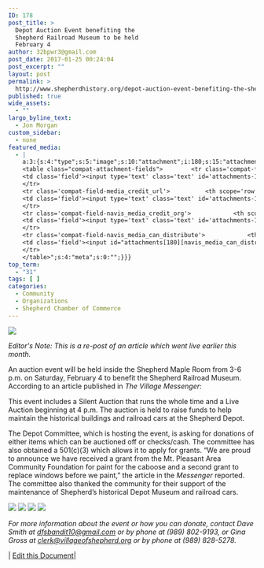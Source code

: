 ```yaml
---
ID: 178
post_title: >
  Depot Auction Event benefiting the
  Shepherd Railroad Museum to be held
  February 4
author: 32bpwr3@gmail.com
post_date: 2017-01-25 00:24:04
post_excerpt: ""
layout: post
permalink: >
  http://www.shepherdhistory.org/depot-auction-event-benefiting-the-shepherd-railroad-museum-to-be-held-february-4/
published: true
wide_assets:
  - ""
largo_byline_text:
  - Jon Morgan
custom_sidebar:
  - none
featured_media:
  - |
    a:3:{s:4:"type";s:5:"image";s:10:"attachment";i:180;s:15:"attachment_data";a:33:{s:2:"id";i:180;s:5:"title";s:10:"word-image";s:8:"filename";s:17:"word-image-1.jpeg";s:3:"url";s:75:"http://www.shepherdhistory.org/wp-content/uploads/2017/01/word-image-1.jpeg";s:4:"link";s:126:"http://www.shepherdhistory.org/depot-auction-event-benefiting-the-shepherd-railroad-museum-to-be-held-february-4/word-image-2/";s:3:"alt";s:0:"";s:6:"author";s:1:"1";s:11:"description";s:0:"";s:7:"caption";s:0:"";s:4:"name";s:12:"word-image-2";s:6:"status";s:7:"inherit";s:10:"uploadedTo";i:178;s:4:"date";i:1485303447000;s:8:"modified";i:1485303447000;s:9:"menuOrder";i:0;s:4:"mime";s:10:"image/jpeg";s:4:"type";s:5:"image";s:7:"subtype";s:4:"jpeg";s:4:"icon";s:67:"http://www.shepherdhistory.org/wp-includes/images/media/default.png";s:13:"dateFormatted";s:16:"January 25, 2017";s:6:"nonces";a:3:{s:6:"update";s:10:"87fe9e978d";s:6:"delete";s:10:"16afb8da6d";s:4:"edit";s:10:"590146b67f";}s:8:"editLink";s:69:"http://www.shepherdhistory.org/wp-admin/post.php?post=180&action=edit";s:4:"meta";b:0;s:10:"authorName";s:17:"32bpwr3@gmail.com";s:14:"uploadedToLink";s:69:"http://www.shepherdhistory.org/wp-admin/post.php?post=178&action=edit";s:15:"uploadedToTitle";s:81:"Depot Auction Event benefiting the Shepherd Railroad Museum to be held February 4";s:15:"filesizeInBytes";i:312143;s:21:"filesizeHumanReadable";s:6:"305 KB";s:6:"height";i:1524;s:5:"width";i:2032;s:11:"orientation";s:9:"landscape";s:5:"sizes";a:4:{s:9:"thumbnail";a:4:{s:6:"height";i:140;s:5:"width";i:140;s:3:"url";s:83:"http://www.shepherdhistory.org/wp-content/uploads/2017/01/word-image-1-140x140.jpeg";s:11:"orientation";s:9:"landscape";}s:6:"medium";a:4:{s:6:"height";i:252;s:5:"width";i:336;s:3:"url";s:83:"http://www.shepherdhistory.org/wp-content/uploads/2017/01/word-image-1-336x252.jpeg";s:11:"orientation";s:9:"landscape";}s:5:"large";a:4:{s:6:"height";i:578;s:5:"width";i:771;s:3:"url";s:83:"http://www.shepherdhistory.org/wp-content/uploads/2017/01/word-image-1-771x578.jpeg";s:11:"orientation";s:9:"landscape";}s:4:"full";a:4:{s:3:"url";s:75:"http://www.shepherdhistory.org/wp-content/uploads/2017/01/word-image-1.jpeg";s:6:"height";i:1524;s:5:"width";i:2032;s:11:"orientation";s:9:"landscape";}}s:6:"compat";a:2:{s:4:"item";s:1710:"<input type="hidden" name="attachments[180][menu_order]" value="0" /><p class="media-types media-types-required-info">Required fields are marked <span class="required">*</span></p>
    <table class="compat-attachment-fields">		<tr class='compat-field-media_credit'>			<th scope='row' class='label'><label for='attachments-180-media_credit'><span class='alignleft'>Credit</span><br class='clear' /></label></th>
    <td class='field'><input type='text' class='text' id='attachments-180-media_credit' name='attachments[180][media_credit]' value=''  /></td>
    </tr>
    <tr class='compat-field-media_credit_url'>			<th scope='row' class='label'><label for='attachments-180-media_credit_url'><span class='alignleft'>Credit URL</span><br class='clear' /></label></th>
    <td class='field'><input type='text' class='text' id='attachments-180-media_credit_url' name='attachments[180][media_credit_url]' value=''  /></td>
    </tr>
    <tr class='compat-field-navis_media_credit_org'>			<th scope='row' class='label'><label for='attachments-180-navis_media_credit_org'><span class='alignleft'>Organization</span><br class='clear' /></label></th>
    <td class='field'><input type='text' class='text' id='attachments-180-navis_media_credit_org' name='attachments[180][navis_media_credit_org]' value=''  /></td>
    </tr>
    <tr class='compat-field-navis_media_can_distribute'>			<th scope='row' class='label'><label for='attachments-180-navis_media_can_distribute'><span class='alignleft'>Can<br />distribute?</span><br class='clear' /></label></th>
    <td class='field'><input id="attachments[180][navis_media_can_distribute]" name="attachments[180][navis_media_can_distribute]" type="checkbox" value="1"  /></td>
    </tr>
    </table>";s:4:"meta";s:0:"";}}}
top_term:
  - "31"
tags: [ ]
categories:
  - Community
  - Organizations
  - Shepherd Chamber of Commerce
---
```

<img class="wp-image-179" src="http://www.shepherdhistory.org/wp-content/uploads/2017/01/word-image.jpeg" />

<em>Editor's Note: This is a re-post of an article which went live earlier this month.</em>

An auction event will be held inside the Shepherd Maple Room from 3-6 p.m. on Saturday, February 4 to benefit the Shepherd Railroad Museum. According to an article published in <em>The Village Messenger</em>:

This event includes a Silent Auction that runs the whole time and a Live Auction beginning at 4 p.m. The auction is held to raise funds to help maintain the historical buildings and railroad cars at the Shepherd Depot.

The Depot Committee, which is hosting the event, is asking for donations of either items which can be auctioned off or checks/cash. The committee has also obtained a 501(c)(3) which allows it to apply for grants. “We are proud to announce we have received a grant from the Mt. Pleasant Area Community Foundation for paint for the caboose and a second grant to replace windows before we paint,” the article in the <em>Messenger</em> reported. The committee also thanked the community for their support of the maintenance of Shepherd’s historical Depot Museum and railroad cars.

<img class="wp-image-180" src="http://www.shepherdhistory.org/wp-content/uploads/2017/01/word-image-1.jpeg" />
<img class="wp-image-181" src="http://www.shepherdhistory.org/wp-content/uploads/2017/01/word-image-2.jpeg" />
<img class="wp-image-182" src="http://www.shepherdhistory.org/wp-content/uploads/2017/01/word-image-3.jpeg" />
<img class="wp-image-183" src="http://www.shepherdhistory.org/wp-content/uploads/2017/01/word-image-4.jpeg" />

*For more information about the event or how you can donate, contact Dave Smith at <a href="mailto:*dfsbandit10@gmail.com*"><em>*dfsbandit10@gmail.com*</em></a> or by phone at (989) 802-9193, or Gina Gross at <a href="mailto:*clerk@villageofshepherd.org*"><em>*clerk@villageofshepherd.org*</em></a> or by phone at (989) 828-5278.*

| <a href="https://www.penflip.com/shepherdonlinehq/shepherd-chamber-of-commerce/blob/master/traindepotauction.txt?invite=3sp8czhi">Edit this Document</a>|